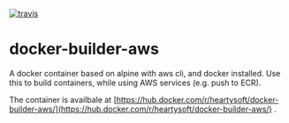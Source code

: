 [![travis](https://travis-ci.org/heartysoft/docker-builder-aws.svg?branch=master)](https://travis-ci.org/heartysoft/docker-builder-aws.svg?branch=master)

# docker-builder-aws
A docker container based on alpine with aws cli, and docker installed. Use this to build containers, while using AWS services (e.g. push to ECR).

The container is availbale at [https://hub.docker.com/r/heartysoft/docker-builder-aws/](https://hub.docker.com/r/heartysoft/docker-builder-aws/) .
